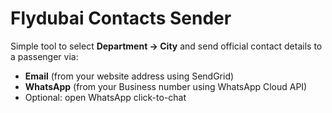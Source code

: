 # Flydubai Contacts Sender

Simple tool to select **Department → City** and send official contact details to a passenger via:
- **Email** (from your website address using SendGrid)
- **WhatsApp** (from your Business number using WhatsApp Cloud API)
- Optional: open WhatsApp click-to-chat


